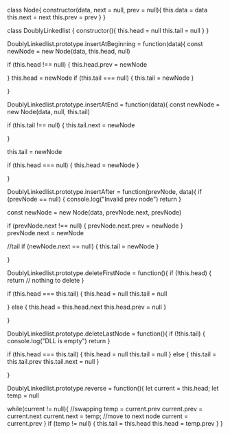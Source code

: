 class Node{
  constructor(data, next = null, prev = null){
    this.data = data
    this.next = next
    this.prev = prev
  }
}

class DoublyLinkedlist {
  constructor(){
    this.head = null
    this.tail = null
  }
}

DoublyLinkedlist.prototype.insertAtBeginning = function(data){
  const newNode = new Node(data, this.head, null)

  if (this.head !== null) {
    this.head.prev = newNode
    
  }
  this.head = newNode
  if (this.tail === null) {
    this.tail = newNode
  }

}

DoublyLinkedlist.prototype.insertAtEnd = function(data){
  const newNode = new Node(data, null, this.tail)

  if (this.tail !== null) {
    this.tail.next = newNode
    
  }

  this.tail = newNode

  if (this.head === null) {
    this.head = newNode
  }

}

DoublyLinkedlist.prototype.insertAfter = function(prevNode, data){
  if (prevNode == null) {
    console.log("Invalid prev node")
    return
  }

  const newNode = new Node(data, prevNode.next, prevNode)

  if (prevNode.next !== null) {
    prevNode.next.prev = newNode
  }
  prevNode.next = newNode

  //tail
  if (newNode.next == null) {
    this.tail = newNode
  }

}

DoublyLinkedlist.prototype.deleteFirstNode = function(){
  if (!this.head) {
    return // nothing to delete
  }

  if (this.head === this.tail) {
    this.head = null
    this.tail = null

  } else {
    this.head = this.head.next
    this.head.prev = null
  }

}

DoublyLinkedlist.prototype.deleteLastNode = function(){
  if (!this.tail) {
    console.log("DLL is empty")
    return
  }

  if (this.head === this.tail) {
    this.head = null
    this.tail = null
  } else {
    this.tail = this.tail.prev
    this.tail.next = null
  }

}

DoublyLinkedlist.prototype.reverse = function(){
  let current = this.head;
  let temp = null

  while(current != null){
    //swapping
    temp = current.prev
    current.prev = current.next
    current.next = temp;
    //move to next node
    current = current.prev
  }
  if (temp != null) {
    this.tail = this.head
    this.head = temp.prev
  }
}
